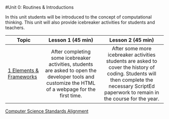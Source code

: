 #Unit 0: Routines & Introductions

In this unit students will be introduced to the concept of computational thinking. This unit will also provide icebreaker activities for students and teachers.

| Topic | Lesson 1 (45 min) | Lesson 2 (45 min) | 
|-----|:-------:|:-------:|
| [1 Elements & Frameworks](topics/topic1)| After completing some icebreaker activities, students are asked to open the developer tools and customize the HTML of a webpage for the first time.| After some more icebreaker activities students are asked to cover the history of coding. Students will then complete the necessary ScriptEd paperwork to remain in the course for the year.|



[Computer Science Standards Alignment](csStandards.md)


